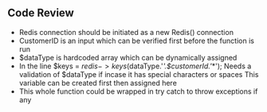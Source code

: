 ## Code Review

- Redis connection should be initiated as a new Redis() connection
- CustomerID is an input which can be verified first before the function is run
- $dataType is hardcoded array which can be dynamically assigned
- In the line 
  $keys = $redis->keys($dataType.'_'.$customerId.'_*');
  Needs a validation of $dataType if incase it has special characters or spaces
  This variable can be created first then assigned here
- This whole function could be wrapped in try catch to throw exceptions if any